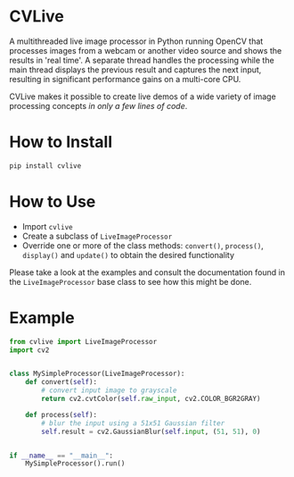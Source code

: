 # CVLive
A multithreaded live image processor in Python running OpenCV that processes images from a webcam or another video source and shows the results in 'real time'. A separate thread handles the processing while the main thread displays the previous result and captures the next input, resulting in significant performance gains on a multi-core CPU. 

CVLive makes it possible to create live demos of a wide variety of image processing concepts *in only a few lines of code*. 

# How to Install
```bash
pip install cvlive
```

# How to Use
- Import `cvlive`
- Create a subclass of `LiveImageProcessor`
- Override one or more of the class methods: `convert()`, `process()`, `display()` and `update()` to obtain the desired functionality

Please take a look at the examples and consult the documentation found in the `LiveImageProcessor` base class to see how this might be done.

# Example
```python
from cvlive import LiveImageProcessor
import cv2


class MySimpleProcessor(LiveImageProcessor):
    def convert(self):
        # convert input image to grayscale
        return cv2.cvtColor(self.raw_input, cv2.COLOR_BGR2GRAY)

    def process(self):
        # blur the input using a 51x51 Gaussian filter
        self.result = cv2.GaussianBlur(self.input, (51, 51), 0)


if __name__ == "__main__":
    MySimpleProcessor().run()

```



